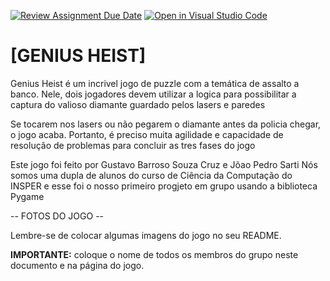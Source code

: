 [![Review Assignment Due Date](https://classroom.github.com/assets/deadline-readme-button-24ddc0f5d75046c5622901739e7c5dd533143b0c8e959d652212380cedb1ea36.svg)](https://classroom.github.com/a/F62_0SL3)
[![Open in Visual Studio Code](https://classroom.github.com/assets/open-in-vscode-718a45dd9cf7e7f842a935f5ebbe5719a5e09af4491e668f4dbf3b35d5cca122.svg)](https://classroom.github.com/online_ide?assignment_repo_id=10907789&assignment_repo_type=AssignmentRepo)
# [GENIUS HEIST]


Genius Heist é um incrivel jogo de puzzle com a temática de assalto a banco. Nele, dois jogadores devem 
utilizar a logica para possibilitar a captura do valioso diamante guardado pelos lasers e paredes

Se tocarem nos lasers ou não pegarem o diamante antes da policia chegar, o jogo acaba. Portanto, é
preciso muita agilidade e capacidade de resolução de problemas para concluir as tres fases do jogo

Este jogo foi feito por Gustavo Barroso Souza Cruz e Jõao Pedro Sarti
Nós somos uma dupla de alunos do curso de Ciência da Computação do INSPER e esse foi o nosso 
primeiro progjeto em grupo usando a biblioteca Pygame



-- FOTOS DO JOGO --

Lembre-se de colocar algumas imagens do jogo no seu README.

**IMPORTANTE:** coloque o nome de todos os membros do grupo neste documento e na página do jogo.

